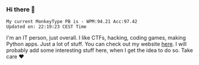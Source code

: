 ### Hi there 👋
<!-- PB START -->
```
My current MonkeyType PB is - WPM:94.21 Acc:97.42
Updated on: 22:19:23 CEST Time
```
<!-- PB END -->
I'm an IT person, just overall. I like CTFs, hacking, coding games, making Python apps. Just a lot of stuff.
You can check out my website [here](https://skill3472.github.io/).
I will probably add some interesting stuff here, when I get the idea to do so. Take care ❤️
